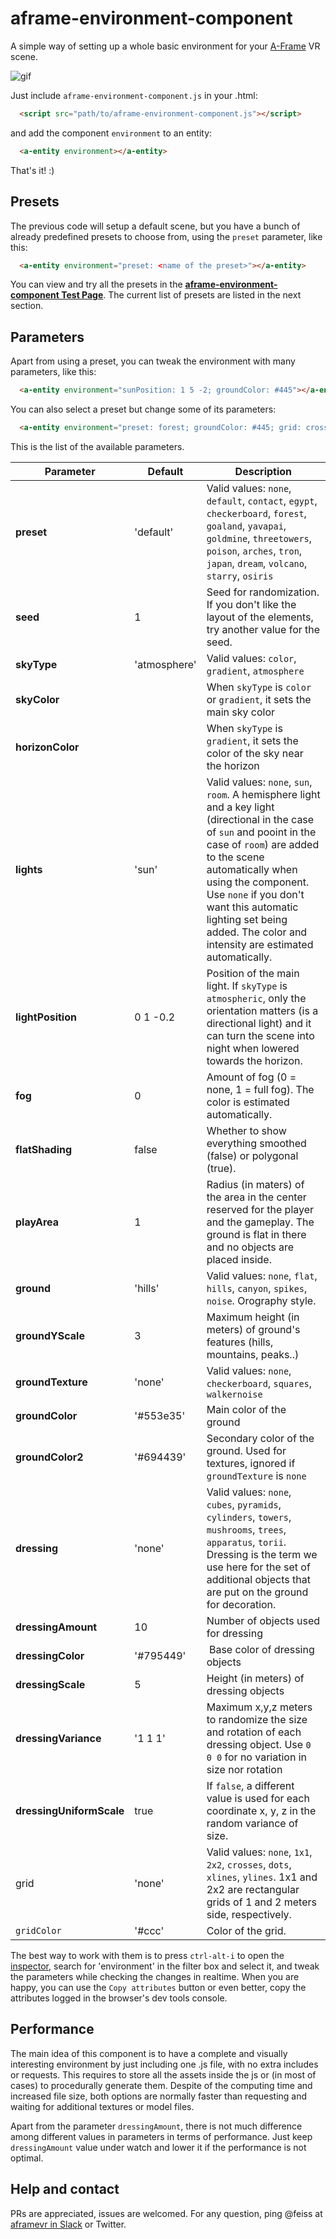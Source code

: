 # aframe-environment-component

A simple way of setting up a whole basic environment for your
[A-Frame](http://aframe.io) VR scene.

![gif](https://github.com/feiss/aframe-environment-component/blob/master/assets/aframeenvironment.gif?raw=true)

Just include `aframe-environment-component.js` in your .html:

```html
  <script src="path/to/aframe-environment-component.js"></script>
```

and add the component `environment` to an entity:

```html
  <a-entity environment></a-entity>
```

That's it! :)

## Presets


The previous code will setup a default scene, but you have a bunch of already predefined presets to choose from, using the `preset` parameter, like this:


```html
  <a-entity environment="preset: <name of the preset>"></a-entity>
```

You can view and try all the presets in the **[aframe-environment-component Test Page](http://feiss.github.io/aframe-environment-component/)**. The current list of presets are listed in the next section.


## Parameters

Apart from using a preset, you can tweak the environment with many parameters, like this:

```html
  <a-entity environment="sunPosition: 1 5 -2; groundColor: #445"></a-entity>
```

You can also select a preset but change some of its parameters:
```html
  <a-entity environment="preset: forest; groundColor: #445; grid: cross"></a-entity>
```

This is the list of the available parameters.


| Parameter   | Default | Description |
|-------------|---------|-------------|
| **preset**      | 'default'  | Valid values: `none`, `default`, `contact`, `egypt`, `checkerboard`, `forest`, `goaland`, `yavapai`, `goldmine`, `threetowers`, `poison`, `arches`, `tron`, `japan`, `dream`, `volcano`, `starry`, `osiris` |
| **seed**        | 1       | Seed for randomization. If you don't like the layout of the elements, try another value for the seed.  |
| **skyType**     | 'atmosphere' | Valid values: `color`, `gradient`, `atmosphere` |
| **skyColor**    |         | When `skyType` is `color` or  `gradient`, it sets the main sky color |
| **horizonColor**|         | When `skyType` is `gradient`, it sets the color of the sky near the horizon |
| **lights**      | 'sun'   | Valid values: `none`, `sun`, `room`. A hemisphere light and a key light (directional in the case of `sun` and pooint in the case of `room`) are added to the scene automatically when using the component. Use `none` if you don't want this automatic lighting set being added. The color and intensity are estimated automatically. |
| **lightPosition** | 0 1 -0.2 | Position of the main light. If `skyType` is `atmospheric`, only the orientation matters (is a directional light) and it can turn the scene into night when lowered towards the horizon. |
| **fog**      |  0    | Amount of fog (0 = none, 1 = full fog). The color is estimated automatically. |
| **flatShading** | false | Whether to show everything smoothed (false) or polygonal (true). |
| **playArea** |  1    | Radius (in maters) of the area in the center reserved for the player and the gameplay. The ground is flat in there and no objects are placed inside.|
| **ground**  | 'hills' | Valid values: `none`, `flat`, `hills`, `canyon`, `spikes`, `noise`. Orography style. |
| **groundYScale** | 3  | Maximum height (in meters) of ground's features (hills, mountains, peaks..) |
| **groundTexture**| 'none' | Valid values: `none`, `checkerboard`, `squares`, `walkernoise`|
| **groundColor** | '#553e35'  | Main color of the ground |
| **groundColor2**| '#694439'  | Secondary color of the ground. Used for textures, ignored if `groundTexture` is `none` |
| **dressing** | 'none' | Valid values: `none`, `cubes`, `pyramids`, `cylinders`, `towers`, `mushrooms`, `trees`, `apparatus`, `torii`. Dressing is the term we use here for the set of additional objects that are put on the ground for decoration. |
| **dressingAmount** | 10  | Number of objects used for dressing |
| **dressingColor** | '#795449' | Base color of dressing objects |
| **dressingScale** | 5   | Height (in meters) of dressing objects |
| **dressingVariance** | '1 1 1' | Maximum x,y,z meters to randomize the size and rotation of each dressing object. Use `0 0 0` for no variation in size nor rotation |
| **dressingUniformScale** | true | If `false`, a different value is used for each coordinate x, y, z in the random variance of size.|
| grid    | 'none'  | Valid values: `none`, `1x1`, `2x2`, `crosses`, `dots`, `xlines`, `ylines`. 1x1 and 2x2 are rectangular grids of 1 and 2 meters side, respectively.  |
| `gridColor` | '#ccc' | Color of the grid. |


The best way to work with them is to press `ctrl-alt-i` to open the [inspector](https://aframe.io/docs/master/introduction/visual-inspector-and-dev-tools.html#a-frame-inspector), search for 'environment' in the filter box and select it, and tweak the parameters while checking the changes in realtime. When you are happy, you can use the `Copy attributes` button or even better, copy the attributes logged in the browser's dev tools console.

## Performance

The main idea of this component is to have a complete and visually interesting environment by just including one .js file, with no extra includes or requests. This requires to store all the assets inside the js or (in most of cases) to procedurally generate them. Despite of the computing time and increased file size, both options are normally faster than requesting and waiting for additional textures or model files.

Apart from the parameter `dressingAmount`, there is not much difference among different values in parameters in terms of performance. Just keep `dressingAmount` value under watch and lower it if the performance is not optimal.

## Help and contact

PRs are appreciated, issues are welcomed. For any question, ping @feiss at [aframevr in Slack](https://aframevr-slack.herokuapp.com/) or Twitter.
